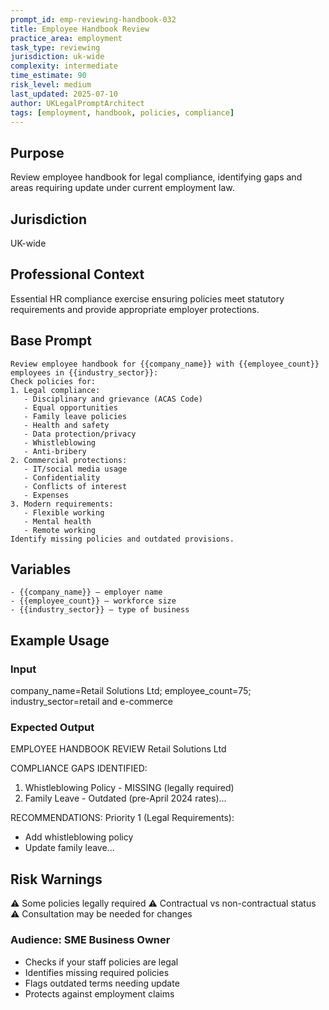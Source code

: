 ```yaml
---
prompt_id: emp-reviewing-handbook-032
title: Employee Handbook Review
practice_area: employment
task_type: reviewing
jurisdiction: uk-wide
complexity: intermediate
time_estimate: 90
risk_level: medium
last_updated: 2025-07-10
author: UKLegalPromptArchitect
tags: [employment, handbook, policies, compliance]
---
```


## Purpose
Review employee handbook for legal compliance, identifying gaps and areas requiring update under current employment law.

## Jurisdiction
UK-wide

## Professional Context
Essential HR compliance exercise ensuring policies meet statutory requirements and provide appropriate employer protections.

## Base Prompt
```text
Review employee handbook for {{company_name}} with {{employee_count}} employees in {{industry_sector}}:
Check policies for:
1. Legal compliance:
   - Disciplinary and grievance (ACAS Code)
   - Equal opportunities
   - Family leave policies
   - Health and safety
   - Data protection/privacy
   - Whistleblowing
   - Anti-bribery
2. Commercial protections:
   - IT/social media usage
   - Confidentiality
   - Conflicts of interest
   - Expenses
3. Modern requirements:
   - Flexible working
   - Mental health
   - Remote working
Identify missing policies and outdated provisions.
```

## Variables
```text
- {{company_name}} – employer name
- {{employee_count}} – workforce size
- {{industry_sector}} – type of business
```

## Example Usage
### Input
company_name=Retail Solutions Ltd; employee_count=75; industry_sector=retail and e-commerce

### Expected Output
EMPLOYEE HANDBOOK REVIEW
Retail Solutions Ltd

COMPLIANCE GAPS IDENTIFIED:
1. Whistleblowing Policy - MISSING (legally required)
2. Family Leave - Outdated (pre-April 2024 rates)...

RECOMMENDATIONS:
Priority 1 (Legal Requirements):
- Add whistleblowing policy
- Update family leave...

## Risk Warnings
⚠️ Some policies legally required
⚠️ Contractual vs non-contractual status
⚠️ Consultation may be needed for changes

### Audience: SME Business Owner
- Checks if your staff policies are legal
- Identifies missing required policies
- Flags outdated terms needing update
- Protects against employment claims
